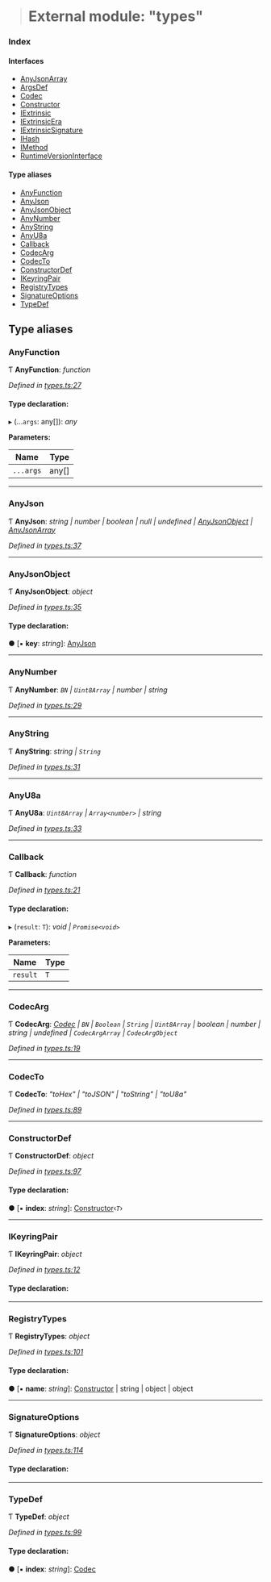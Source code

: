 > # External module: "types"

### Index

#### Interfaces

* [AnyJsonArray](../interfaces/_types_.anyjsonarray.md)
* [ArgsDef](../interfaces/_types_.argsdef.md)
* [Codec](../interfaces/_types_.codec.md)
* [Constructor](../interfaces/_types_.constructor.md)
* [IExtrinsic](../interfaces/_types_.iextrinsic.md)
* [IExtrinsicEra](../interfaces/_types_.iextrinsicera.md)
* [IExtrinsicSignature](../interfaces/_types_.iextrinsicsignature.md)
* [IHash](../interfaces/_types_.ihash.md)
* [IMethod](../interfaces/_types_.imethod.md)
* [RuntimeVersionInterface](../interfaces/_types_.runtimeversioninterface.md)

#### Type aliases

* [AnyFunction](_types_.md#anyfunction)
* [AnyJson](_types_.md#anyjson)
* [AnyJsonObject](_types_.md#anyjsonobject)
* [AnyNumber](_types_.md#anynumber)
* [AnyString](_types_.md#anystring)
* [AnyU8a](_types_.md#anyu8a)
* [Callback](_types_.md#callback)
* [CodecArg](_types_.md#codecarg)
* [CodecTo](_types_.md#codecto)
* [ConstructorDef](_types_.md#constructordef)
* [IKeyringPair](_types_.md#ikeyringpair)
* [RegistryTypes](_types_.md#registrytypes)
* [SignatureOptions](_types_.md#signatureoptions)
* [TypeDef](_types_.md#typedef)

## Type aliases

###  AnyFunction

Ƭ **AnyFunction**: *function*

*Defined in [types.ts:27](https://github.com/polkadot-js/api/blob/eec4ca7/packages/types/src/types.ts#L27)*

#### Type declaration:

▸ (...`args`: any[]): *any*

**Parameters:**

Name | Type |
------ | ------ |
`...args` | any[] |

___

###  AnyJson

Ƭ **AnyJson**: *string | number | boolean | null | undefined | [AnyJsonObject](_types_.md#anyjsonobject) | [AnyJsonArray](../interfaces/_types_.anyjsonarray.md)*

*Defined in [types.ts:37](https://github.com/polkadot-js/api/blob/eec4ca7/packages/types/src/types.ts#L37)*

___

###  AnyJsonObject

Ƭ **AnyJsonObject**: *object*

*Defined in [types.ts:35](https://github.com/polkadot-js/api/blob/eec4ca7/packages/types/src/types.ts#L35)*

#### Type declaration:

● \[▪ **key**: *string*\]: [AnyJson](_types_.md#anyjson)

___

###  AnyNumber

Ƭ **AnyNumber**: *`BN` | `Uint8Array` | number | string*

*Defined in [types.ts:29](https://github.com/polkadot-js/api/blob/eec4ca7/packages/types/src/types.ts#L29)*

___

###  AnyString

Ƭ **AnyString**: *string | `String`*

*Defined in [types.ts:31](https://github.com/polkadot-js/api/blob/eec4ca7/packages/types/src/types.ts#L31)*

___

###  AnyU8a

Ƭ **AnyU8a**: *`Uint8Array` | `Array<number>` | string*

*Defined in [types.ts:33](https://github.com/polkadot-js/api/blob/eec4ca7/packages/types/src/types.ts#L33)*

___

###  Callback

Ƭ **Callback**: *function*

*Defined in [types.ts:21](https://github.com/polkadot-js/api/blob/eec4ca7/packages/types/src/types.ts#L21)*

#### Type declaration:

▸ (`result`: `T`): *void | `Promise<void>`*

**Parameters:**

Name | Type |
------ | ------ |
`result` | `T` |

___

###  CodecArg

Ƭ **CodecArg**: *[Codec](../interfaces/_types_.codec.md) | `BN` | `Boolean` | `String` | `Uint8Array` | boolean | number | string | undefined | `CodecArgArray` | `CodecArgObject`*

*Defined in [types.ts:19](https://github.com/polkadot-js/api/blob/eec4ca7/packages/types/src/types.ts#L19)*

___

###  CodecTo

Ƭ **CodecTo**: *"toHex" | "toJSON" | "toString" | "toU8a"*

*Defined in [types.ts:89](https://github.com/polkadot-js/api/blob/eec4ca7/packages/types/src/types.ts#L89)*

___

###  ConstructorDef

Ƭ **ConstructorDef**: *object*

*Defined in [types.ts:97](https://github.com/polkadot-js/api/blob/eec4ca7/packages/types/src/types.ts#L97)*

#### Type declaration:

● \[▪ **index**: *string*\]: [Constructor](../interfaces/_types_.constructor.md)‹*`T`*›

___

###  IKeyringPair

Ƭ **IKeyringPair**: *object*

*Defined in [types.ts:12](https://github.com/polkadot-js/api/blob/eec4ca7/packages/types/src/types.ts#L12)*

#### Type declaration:

___

###  RegistryTypes

Ƭ **RegistryTypes**: *object*

*Defined in [types.ts:101](https://github.com/polkadot-js/api/blob/eec4ca7/packages/types/src/types.ts#L101)*

#### Type declaration:

● \[▪ **name**: *string*\]: [Constructor](../interfaces/_types_.constructor.md) | string | object | object

___

###  SignatureOptions

Ƭ **SignatureOptions**: *object*

*Defined in [types.ts:114](https://github.com/polkadot-js/api/blob/eec4ca7/packages/types/src/types.ts#L114)*

#### Type declaration:

___

###  TypeDef

Ƭ **TypeDef**: *object*

*Defined in [types.ts:99](https://github.com/polkadot-js/api/blob/eec4ca7/packages/types/src/types.ts#L99)*

#### Type declaration:

● \[▪ **index**: *string*\]: [Codec](../interfaces/_types_.codec.md)